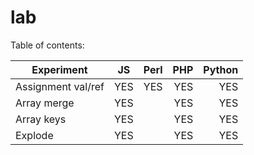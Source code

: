 lab
===
Table of contents:

| Experiment          | JS        | Perl      | PHP       | Python    |
| ------------------- |:---------:| ---------:| ---------:| ---------:|
| Assignment val/ref  | YES       | YES       | YES       | YES       |
| Array merge         | YES       |           | YES       | YES       |
| Array keys          | YES       |           | YES       | YES       |
| Explode             | YES       |           | YES       | YES       |

